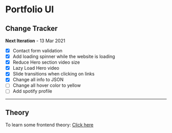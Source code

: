 # Portfolio UI
## Change Tracker

**Next Iteration** - 13 Mar 2021

- [x] Contact form validation
- [x] Add loading spinner while the website is loading
- [x] Reduce Hero section video size
- [x] Lazy Load Hero video
- [x] Slide transitions when clicking on links
- [x] Change all info to JSON
- [ ] Change all hover color to yellow
- [ ] Add spotify profile

---

## Theory

To learn some frontend theory: [Click here](./THEORY.md)